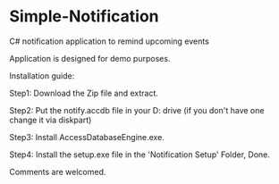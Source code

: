 # Simple-Notification
C# notification application to remind upcoming events

Application is designed for demo purposes.

Installation guide:

Step1: Download the Zip file and extract.

Step2: Put the notify.accdb file in your D: drive (if you don't have one change it via diskpart)

Step3: Install AccessDatabaseEngine.exe.

Step4: Install the setup.exe file in the 'Notification Setup' Folder, Done.

Comments are welcomed.
